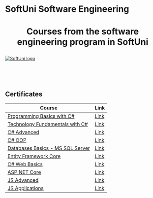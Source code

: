 # SoftUni Software Engineering
# <p align="center">Courses from the software engineering program in SoftUni<p>

<a href="https://softuni.bg/trainings/courses" rel="Courses">  ![SoftUni logo][logo] <a/>

[logo]: http://innovationstarterbox.bg/wp-content/uploads/2016/05/Softuni_logo_trasparent.png "Logo Title Text 2"

<br/>
<br/>
<br/>

<h2> Certificates </h2>

|**Course**|**Link**| 
|---|---|
|<a href="https://softuni.bg/trainings/2073/programming-basics-with-csharp-september-2018" > Programming Basics with C# </a>   | <a href="https://softuni.bg/certificates/details/58918/418a4d61"> Link</a> |
|<a href="https://softuni.bg/trainings/2237/technology-fundamentals-with-csharp-january-2019"> Technology Fundamentals with C# </a>| <a href="https://softuni.bg/certificates/details/65356/7a64d3ae"> Link</a> |
|<a href="https://softuni.bg/trainings/2348/csharp-advanced-may-2019"> C# Advanced </a>| <a href="https://softuni.bg/certificates/details/67830/079fe45b"> Link</a> |
|<a href="https://softuni.bg/trainings/2349/csharp-oop-june-2019"> C# OOP </a>| <a href="https://softuni.bg/certificates/details/69898/77bb5055"> Link</a> |
|<a href="https://softuni.bg/trainings/2495/databases-basics-ms-sql-server-september-2019"> Databases Basics - MS SQL Server </a>| <a href="https://softuni.bg/certificates/details/71084/16827335"> Link</a> |
|<a href="https://softuni.bg/trainings/2457/entity-framework-core-october-2019"> Entity Framework Core </a>| <a href="https://softuni.bg/certificates/details/74324/767484fa"> Link</a> |
|<a href="https://softuni.bg/trainings/2613/csharp-web-basics-january-2020"> C# Web Basics </a>| <a href="https://softuni.bg/certificates/details/77333/c9b4163c"> Link</a> |
|<a href="https://softuni.bg/trainings/2796/asp-net-core-february-2020"> ASP.NET Core </a>| <a href="https://softuni.bg/certificates/details/81036/46dcc61b"> Link</a> |
|<a href="https://softuni.bg/trainings/2838/js-advanced-may-2020/internal"> JS Advanced </a>| <a href="https://softuni.bg/certificates/details/83940/925b7f29"> Link</a> |
|<a href="https://softuni.bg/trainings/2840/js-applications-june-2020"> JS Applications </a>| <a href="https://softuni.bg/certificates/details/86871/8dfeab2e"> Link</a> |
